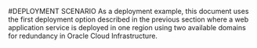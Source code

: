 #DEPLOYMENT SCENARIO
As a deployment example, this document uses the first deployment option described in the previous section where a web application
service is deployed in one region using two available domains for redundancy in Oracle Cloud Infrastructure.
